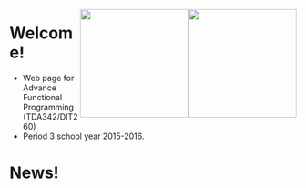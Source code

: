 <img style="float:right"
     class="img-circle"
     src="http://upload.wikimedia.org/wikipedia/en/5/5c/Chalmers_logo.png"
     height="190">
<img style="float:right"
     class="img-circle"
     src="http://upload.wikimedia.org/wikipedia/en/8/82/G%C3%B6teborgs_universitet_seal.svg"
     height="190">


# Welcome!

  * Web page for Advance Functional Programming (TDA342/DIT260)
  * Period 3 school year 2015-2016.


# News!

